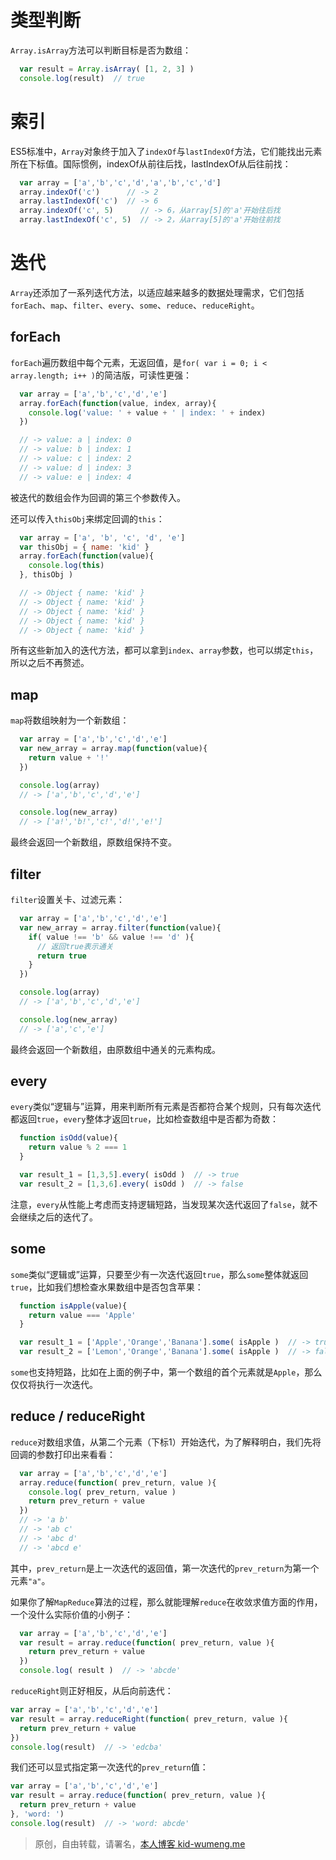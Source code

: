 # 类型判断

``Array.isArray``方法可以判断目标是否为数组：

```js
  var result = Array.isArray( [1, 2, 3] )
  console.log(result)  // true
```


# 索引

ES5标准中，``Array``对象终于加入了``indexOf``与``lastIndexOf``方法，它们能找出元素所在下标值。国际惯例，indexOf从前往后找，lastIndexOf从后往前找：

```js
  var array = ['a','b','c','d','a','b','c','d']
  array.indexOf('c')      // -> 2
  array.lastIndexOf('c')  // -> 6
  array.indexOf('c', 5)      // -> 6，从array[5]的'a'开始往后找
  array.lastIndexOf('c', 5)  // -> 2，从array[5]的'a'开始往前找
```


# 迭代

``Array``还添加了一系列迭代方法，以适应越来越多的数据处理需求，它们包括``forEach``、``map``、``filter``、``every``、``some``、``reduce``、``reduceRight``。


## forEach

``forEach``遍历数组中每个元素，无返回值，是``for( var i = 0; i < array.length; i++ )``的简洁版，可读性更强：

```js
  var array = ['a','b','c','d','e']
  array.forEach(function(value, index, array){
    console.log('value: ' + value + ' | index: ' + index)
  })

  // -> value: a | index: 0
  // -> value: b | index: 1
  // -> value: c | index: 2
  // -> value: d | index: 3
  // -> value: e | index: 4
```

被迭代的数组会作为回调的第三个参数传入。

还可以传入``thisObj``来绑定回调的``this``：

```js
  var array = ['a', 'b', 'c', 'd', 'e']
  var thisObj = { name: 'kid' }
  array.forEach(function(value){
    console.log(this)
  }, thisObj )

  // -> Object { name: 'kid' }
  // -> Object { name: 'kid' }
  // -> Object { name: 'kid' }
  // -> Object { name: 'kid' }
  // -> Object { name: 'kid' }
```

所有这些新加入的迭代方法，都可以拿到``index``、``array``参数，也可以绑定``this``，所以之后不再赘述。


## map

``map``将数组映射为一个新数组：

```js
  var array = ['a','b','c','d','e']
  var new_array = array.map(function(value){
    return value + '!'
  })

  console.log(array)
  // -> ['a','b','c','d','e']

  console.log(new_array)
  // -> ['a!','b!','c!','d!','e!']
```

最终会返回一个新数组，原数组保持不变。


## filter

``filter``设置关卡、过滤元素：

```js
  var array = ['a','b','c','d','e']
  var new_array = array.filter(function(value){
    if( value !== 'b' && value !== 'd' ){
      // 返回true表示通关
      return true
    }
  })

  console.log(array)
  // -> ['a','b','c','d','e']

  console.log(new_array)
  // -> ['a','c','e']
```

最终会返回一个新数组，由原数组中通关的元素构成。


## every

``every``类似“逻辑与”运算，用来判断所有元素是否都符合某个规则，只有每次迭代都返回``true``，``every``整体才返回``true``，比如检查数组中是否都为奇数：

```js
  function isOdd(value){
    return value % 2 === 1
  }

  var result_1 = [1,3,5].every( isOdd )  // -> true
  var result_2 = [1,3,6].every( isOdd )  // -> false
```

注意，``every``从性能上考虑而支持逻辑短路，当发现某次迭代返回了``false``，就不会继续之后的迭代了。


## some

``some``类似“逻辑或”运算，只要至少有一次迭代返回``true``，那么``some``整体就返回``true``，比如我们想检查水果数组中是否包含苹果：

```js
  function isApple(value){
    return value === 'Apple'
  }

  var result_1 = ['Apple','Orange','Banana'].some( isApple )  // -> true
  var result_2 = ['Lemon','Orange','Banana'].some( isApple )  // -> false
```

``some``也支持短路，比如在上面的例子中，第一个数组的首个元素就是``Apple``，那么仅仅将执行一次迭代。


## reduce / reduceRight

``reduce``对数组求值，从第二个元素（下标1）开始迭代，为了解释明白，我们先将回调的参数打印出来看看：

```js
  var array = ['a','b','c','d','e']
  array.reduce(function( prev_return, value ){
    console.log( prev_return, value )
    return prev_return + value
  })
  // -> 'a b'
  // -> 'ab c'
  // -> 'abc d'
  // -> 'abcd e'
```

其中，``prev_return``是上一次迭代的返回值，第一次迭代的``prev_return``为第一个元素``"a"``。

如果你了解``MapReduce``算法的过程，那么就能理解``reduce``在收敛求值方面的作用，一个没什么实际价值的小例子：

```js
  var array = ['a','b','c','d','e']
  var result = array.reduce(function( prev_return, value ){
    return prev_return + value
  })
  console.log( result )  // -> 'abcde'
```

``reduceRight``则正好相反，从后向前迭代：

```js
var array = ['a','b','c','d','e']
var result = array.reduceRight(function( prev_return, value ){
  return prev_return + value
})
console.log(result)  // -> 'edcba'
```

我们还可以显式指定第一次迭代的``prev_return``值：

```js
var array = ['a','b','c','d','e']
var result = array.reduce(function( prev_return, value ){
  return prev_return + value
}, 'word: ')
console.log(result)  // -> 'word: abcde'
```



> 原创，自由转载，请署名，[本人博客 kid-wumeng.me](http://kid-wumeng.me)